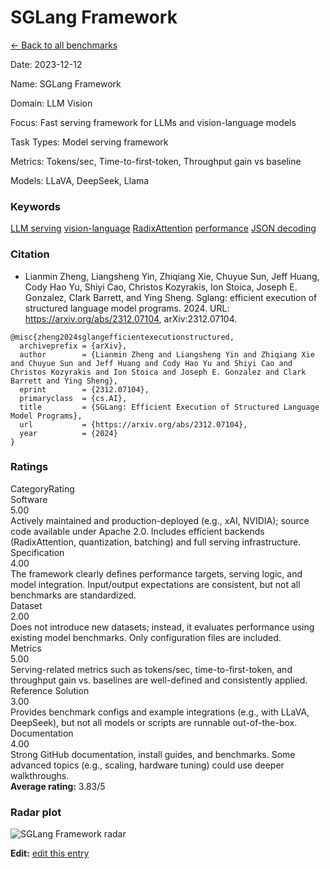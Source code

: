 # SGLang Framework

<p><a class="md-button back-link" href="../">← Back to all benchmarks</a></p>
<div class="info-block meta-block">
  <p class="meta-row"><span class="meta-label">Date</span><span class="meta-sep">:</span> <span class="meta-value">2023-12-12</span></p>
  <p class="meta-row"><span class="meta-label">Name</span><span class="meta-sep">:</span> <span class="meta-value">SGLang Framework</span></p>
  <p class="meta-row"><span class="meta-label">Domain</span><span class="meta-sep">:</span> <span class="meta-value">LLM Vision</span></p>
  <p class="meta-row"><span class="meta-label">Focus</span><span class="meta-sep">:</span> <span class="meta-value">Fast serving framework for LLMs and vision-language models</span></p>
  <p class="meta-row"><span class="meta-label">Task Types</span><span class="meta-sep">:</span> <span class="meta-value">Model serving framework</span></p>
  <p class="meta-row"><span class="meta-label">Metrics</span><span class="meta-sep">:</span> <span class="meta-value">Tokens/sec, Time-to-first-token, Throughput gain vs baseline</span></p>
  <p class="meta-row"><span class="meta-label">Models</span><span class="meta-sep">:</span> <span class="meta-value">LLaVA, DeepSeek, Llama</span></p>
</div>
<h3>Keywords</h3>

<div class="chips"><a class="chip chip-link" href="../#kw=LLM%20serving">LLM serving</a> <a class="chip chip-link" href="../#kw=vision-language">vision-language</a> <a class="chip chip-link" href="../#kw=RadixAttention">RadixAttention</a> <a class="chip chip-link" href="../#kw=performance">performance</a> <a class="chip chip-link" href="../#kw=JSON%20decoding">JSON decoding</a> </div>
<h3>Citation</h3>

- Lianmin Zheng, Liangsheng Yin, Zhiqiang Xie, Chuyue Sun, Jeff Huang, Cody Hao Yu, Shiyi Cao, Christos Kozyrakis, Ion Stoica, Joseph E. Gonzalez, Clark Barrett, and Ying Sheng. Sglang: efficient execution of structured language model programs. 2024. URL: https://arxiv.org/abs/2312.07104, arXiv:2312.07104.

<pre><code class="language-bibtex">@misc{zheng2024sglangefficientexecutionstructured,
  archiveprefix = {arXiv},
  author        = {Lianmin Zheng and Liangsheng Yin and Zhiqiang Xie and Chuyue Sun and Jeff Huang and Cody Hao Yu and Shiyi Cao and Christos Kozyrakis and Ion Stoica and Joseph E. Gonzalez and Clark Barrett and Ying Sheng},
  eprint        = {2312.07104},
  primaryclass  = {cs.AI},
  title         = {SGLang: Efficient Execution of Structured Language Model Programs},
  url           = {https://arxiv.org/abs/2312.07104},
  year          = {2024}
}</code></pre>
<h3>Ratings</h3>
<div class="ratings-grid">
  <div class="ratings-head ratings-cell"><span>Category</span><span>Rating</span></div>
  <div class="rating-item">  <div class="rating-cat">Software</div>  <div class="rating-badge">5.00</div>  <div class="rating-bar"><span style="width:100%"></span></div>  <div class="rating-reason">Actively maintained and production-deployed (e.g., xAI, NVIDIA); source code available under
Apache 2.0. Includes efficient backends (RadixAttention, quantization, batching) and full
serving infrastructure.
</div></div><div class="rating-item">  <div class="rating-cat">Specification</div>  <div class="rating-badge">4.00</div>  <div class="rating-bar"><span style="width:80%"></span></div>  <div class="rating-reason">The framework clearly defines performance targets, serving logic, and model integration.
Input/output expectations are consistent, but not all benchmarks are standardized.
</div></div><div class="rating-item">  <div class="rating-cat">Dataset</div>  <div class="rating-badge">2.00</div>  <div class="rating-bar"><span style="width:40%"></span></div>  <div class="rating-reason">Does not introduce new datasets; instead, it evaluates performance using existing model benchmarks.
Only configuration files are included.
</div></div><div class="rating-item">  <div class="rating-cat">Metrics</div>  <div class="rating-badge">5.00</div>  <div class="rating-bar"><span style="width:100%"></span></div>  <div class="rating-reason">Serving-related metrics such as tokens/sec, time-to-first-token, and throughput gain vs. baselines
are well-defined and consistently applied.
</div></div><div class="rating-item">  <div class="rating-cat">Reference Solution</div>  <div class="rating-badge">3.00</div>  <div class="rating-bar"><span style="width:60%"></span></div>  <div class="rating-reason">Provides benchmark configs and example integrations (e.g., with LLaVA, DeepSeek), but not all
models or scripts are runnable out-of-the-box.
</div></div><div class="rating-item">  <div class="rating-cat">Documentation</div>  <div class="rating-badge">4.00</div>  <div class="rating-bar"><span style="width:80%"></span></div>  <div class="rating-reason">Strong GitHub documentation, install guides, and benchmarks. Some advanced topics (e.g.,
scaling, hardware tuning) could use deeper walkthroughs.
</div></div>
</div>
<div class="avg-rating">  <strong>Average rating:</strong> <span class="badge badge--meh badge--sm">3.83/5</span></div><h3>Radar plot</h3>

<div class="radar-wrap"><img class="radar-img" alt="SGLang Framework radar" src="../../../tex/images/sglang_framework_radar.png" /></div>

<p><strong>Edit:</strong> <a href="https://github.com/mlcommons-science/benchmark/tree/main/source">edit this entry</a></p>
